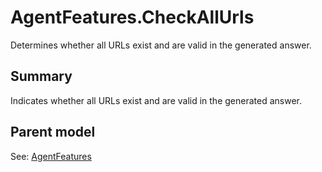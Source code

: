 # AgentFeatures.CheckAllUrls

Determines whether all URLs exist and are valid in the generated answer.

## Summary

Indicates whether all URLs exist and are valid in the generated answer.

## Parent model

See: [AgentFeatures](AgentFeatures.md)